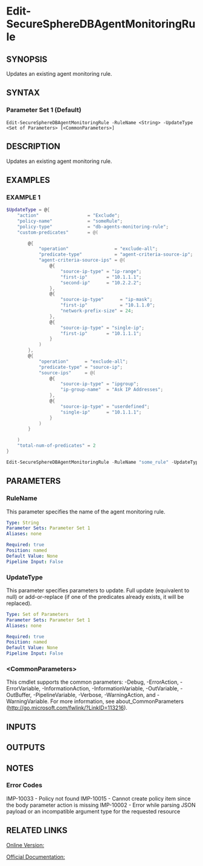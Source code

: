 ﻿# Edit-SecureSphereDBAgentMonitoringRule

## SYNOPSIS
Updates an existing agent monitoring rule.

## SYNTAX

### Parameter Set 1 (Default)
```
Edit-SecureSphereDBAgentMonitoringRule -RuleName <String> -UpdateType <Set of Parameters> [<CommonParameters>]
```

## DESCRIPTION
Updates an existing agent monitoring rule.

## EXAMPLES

### EXAMPLE 1

```powershell
$UpdateType = @{ 
    "action"                  = "Exclude";
    "policy-name"             = "someRule";
    "policy-type"             = "db-agents-monitoring-rule";
    "custom-predicates"       = @(

        @{
            "operation"                 = "exclude-all";
            "predicate-type"            = "agent-criteria-source-ip";
            "agent-criteria-source-ips" = @(
                @{
                    "source-ip-type" = "ip-range";
                    "first-ip"       = "10.1.1.1";
                    "second-ip"      = "10.2.2.2";
                },
                @{
                    "source-ip-type"      = "ip-mask";
                    "first-ip"            = "10.1.1.0";
                    "network-prefix-size" = 24;
                },
                @{
                    "source-ip-type" = "single-ip";
                    "first-ip"       = "10.1.1.1";
                }
            )
        },
        @{
            "operation"      = "exclude-all";
            "predicate-type" = "source-ip";
            "source-ips"     = @(
                @{
                    "source-ip-type" = "ipgroup";
                    "ip-group-name"  = "Ask IP Addresses";
                },
                @{
                    "source-ip-type" = "userdefined";
                    "single-ip"      = "10.1.1.1";
                }
            )
        }

    )
    "total-num-of-predicates" = 2
}

Edit-SecureSphereDBAgentMonitoringRule -RuleName "some_rule" -UpdateType $UpdateType
```

## PARAMETERS

### RuleName
This parameter specifies the name of the agent monitoring rule.

```yaml
Type: String
Parameter Sets: Parameter Set 1
Aliases: none

Required: true
Position: named
Default Value: None
Pipeline Input: False
```

### UpdateType
This parameter specifies parameters to update. Full update (equivalent to null) or add-or-replace (if one of the predicates already exists, it will be replaced).

```yaml
Type: Set of Parameters
Parameter Sets: Parameter Set 1
Aliases: none

Required: true
Position: named
Default Value: None
Pipeline Input: False
```

### \<CommonParameters\>
This cmdlet supports the common parameters: -Debug, -ErrorAction, -ErrorVariable, -InformationAction, -InformationVariable, -OutVariable, -OutBuffer, -PipelineVariable, -Verbose, -WarningAction, and -WarningVariable. For more information, see about_CommonParameters (http://go.microsoft.com/fwlink/?LinkID=113216).

## INPUTS

## OUTPUTS

## NOTES

### Error Codes
IMP-10033 - Policy not found
IMP-10015 - Cannot create policy item since the body parameter action is missing
IMP-10002 - Error while parsing JSON payload or an incompatible argument type for the requested resource

## RELATED LINKS

[Online Version:](https://github.com/akshinmustafayev/SecureSpherePS/tree/master/Documentation)

[Official Documentation:](https://docs.imperva.com/bundle/v13.6-api-reference-guide/page/70901.htm)



